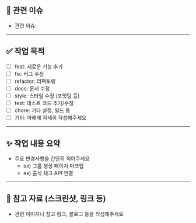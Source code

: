 ## 📌 관련 이슈

<!-- 
작업 중인 관련 이슈 번호를 아래에 적어주세요.
ex) #17, #22

만약 이 PR이 머지되면 이슈를 자동으로 닫고 싶다면 아래 키워드를 함께 사용하세요:
Close #17 / Fixes #22 / Resolves #33
-->
- 관련 이슈: 

---

## ✅ 작업 목적
<!-- 해당하는 항목에 수동으로 [x] 표시하고, 나머지는 [ ] 그대로 두세요 -->

- [ ] feat: 새로운 기능 추가
- [ ] fix: 버그 수정
- [ ] refactor: 리팩토링
- [ ] docs: 문서 수정
- [ ] style: 스타일 수정 (포맷팅 등)
- [ ] test: 테스트 코드 추가/수정
- [ ] chore: 기타 설정, 빌드 등
- [ ] 기타: 아래에 자세히 작성해주세요

---

## ✨ 작업 내용 요약

- 주요 변경사항을 간단히 적어주세요
  - ex) 그룹 생성 페이지 마크업
  - ex) 출석 체크 API 연결

---

## 📸 참고 자료 (스크린샷, 링크 등)

- 관련 이미지나 참고 링크, 블로그 등을 작성해주세요
